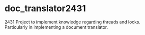 # doc_translator2431
2431 Project to implement knowledge regarding threads and locks. Particularly in implementing a document translator.
